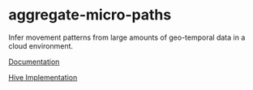 aggregate-micro-paths
=====================

Infer movement patterns from large amounts of geo-temporal data in a cloud environment.

[Documentation](http://nbviewer.ipython.org/github/Sotera/aggregate-micro-paths/blob/master/docs/AMP-README.ipynb)

[Hive Implementation](http://nbviewer.ipython.org/github/Sotera/aggregate-micro-paths/blob/master/docs/HIVE-README.ipynb)

